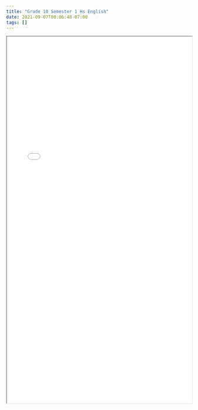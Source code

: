 ```yaml
---
title: "Grade 10 Semester 1 Hs English"
date: 2021-09-07T00:06:48-07:00
tags: []
---
```


<iframe src="/pdf/Grade-10/semester-1/hs-english.pdf" width="100%" height="1000px">This browser does not support pdfs</iframe>
